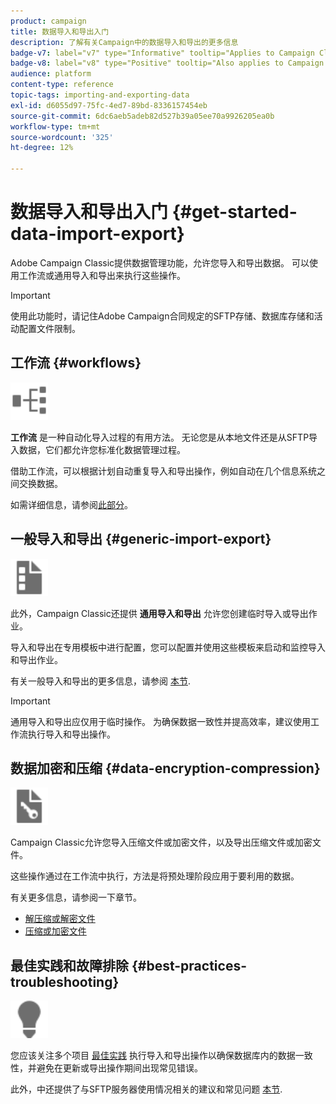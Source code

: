 ```yaml
---
product: campaign
title: 数据导入和导出入门
description: 了解有关Campaign中的数据导入和导出的更多信息
badge-v7: label="v7" type="Informative" tooltip="Applies to Campaign Classic v7"
badge-v8: label="v8" type="Positive" tooltip="Also applies to Campaign v8"
audience: platform
content-type: reference
topic-tags: importing-and-exporting-data
exl-id: d6055d97-75fc-4ed7-89bd-8336157454eb
source-git-commit: 6dc6aeb5adeb82d527b39a05ee70a9926205ea0b
workflow-type: tm+mt
source-wordcount: '325'
ht-degree: 12%

---
```


# 数据导入和导出入门 {#get-started-data-import-export}



Adobe Campaign Classic提供数据管理功能，允许您导入和导出数据。 可以使用工作流或通用导入和导出来执行这些操作。

>[!IMPORTANT]
>
>使用此功能时，请记住Adobe Campaign合同规定的SFTP存储、数据库存储和活动配置文件限制。

## 工作流 {#workflows}

<img src="assets/do-not-localize/icon_workflows.svg" width="60px">

**工作流** 是一种自动化导入过程的有用方法。 无论您是从本地文件还是从SFTP导入数据，它们都允许您标准化数据管理过程。

借助工作流，可以根据计划自动重复导入和导出操作，例如自动在几个信息系统之间交换数据。

如需详细信息，请参阅[此部分](../../platform/using/import-export-workflows.md)。

## 一般导入和导出 {#generic-import-export}

<img src="assets/do-not-localize/icon_templates.svg" width="60px">

此外，Campaign Classic还提供 **通用导入和导出** 允许您创建临时导入或导出作业。

导入和导出在专用模板中进行配置，您可以配置并使用这些模板来启动和监控导入和导出作业。

有关一般导入和导出的更多信息，请参阅 [本节](../../platform/using/about-generic-imports-exports.md).

>[!IMPORTANT]
>通用导入和导出应仅用于临时操作。 为确保数据一致性并提高效率，建议使用工作流执行导入和导出操作。

## 数据加密和压缩 {#data-encryption-compression}

<img src="assets/do-not-localize/icon_encrypt.svg" width="60px">

Campaign Classic允许您导入压缩文件或加密文件，以及导出压缩文件或加密文件。

这些操作通过在工作流中执行，方法是将预处理阶段应用于要利用的数据。

有关更多信息，请参阅一下章节。

* [解压缩或解密文件](../../platform/using/unzip-decrypt.md)
* [压缩或加密文件](../../platform/using/zip-encrypt.md)

## 最佳实践和故障排除 {#best-practices-troubleshooting}

<img src="assets/do-not-localize/icon_bestpractices.svg" width="60px">

您应该关注多个项目 [最佳实践](../../platform/using/import-export-best-practices.md) 执行导入和导出操作以确保数据库内的数据一致性，并避免在更新或导出操作期间出现常见错误。

此外，中还提供了与SFTP服务器使用情况相关的建议和常见问题 [本节](../../platform/using/sftp-server-usage.md).
